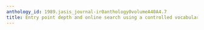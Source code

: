 ```yaml
---
anthology_id: 1989.jasis_journal-ir0anthology0volumeA40A4.7
title: Entry point depth and online search using a controlled vocabulary
---
```

